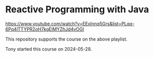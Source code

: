 # Reactive Programming with Java

https://www.youtube.com/watch?v=EExlnnq5Grs&list=PLqq-6Pq4lTTYPR2oH7kgElMYZhJd4vOGI

This repository supports the course on the above playlist.

Tony started this course on 2024-05-28.

